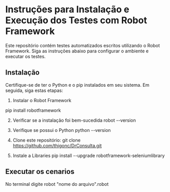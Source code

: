 # Instruções para Instalação e Execução dos Testes com Robot Framework

Este repositório contém testes automatizados escritos utilizando o Robot Framework. Siga as instruções abaixo para configurar o ambiente e executar os testes.

## Instalação

Certifique-se de ter o Python e o pip instalados em seu sistema. Em seguida, siga estas etapas:

1. Instalar o Robot Framework

pip install robotframework

2. Verificar se a instalação foi bem-sucedida
    robot --version

3. Verifique se possui o Python
    python --version
    
4. Clone este repositório:
    git clone https://github.com/thigonc/DrConsulta.git

5. Instale a Libraries
    pip install --upgrade robotframework-seleniumlibrary

## Executar os cenarios ##

No terminal digite robot "nome do arquivo".robot